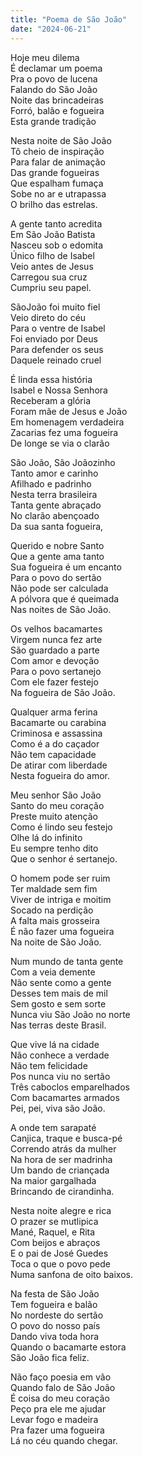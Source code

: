 ```yaml
---
title: "Poema de São João"
date: "2024-06-21"
---
```


Hoje meu dilema  
É declamar um poema  
Pra o povo de lucena  
Falando do São João  
Noite das brincadeiras  
Forró, balão e fogueira  
Esta grande tradição  

Nesta noite de São João  
Tô cheio de inspiração  
Para falar de animação  
Das grande fogueiras  
Que espalham fumaça  
Sobe no ar e utrapassa  
O brilho das estrelas.  

A gente tanto acredita  
Em São João Batista  
Nasceu sob o edomita  
Único filho de Isabel  
Veio antes de Jesus  
Carregou sua cruz  
Cumpriu seu papel.  

SãoJoão foi muito fiel  
Veio direto do céu  
Para o ventre de Isabel  
Foi enviado por Deus  
Para defender os seus  
Daquele reinado cruel  

É linda essa história  
Isabel e Nossa Senhora  
Receberam a glória  
Foram mãe de Jesus e João  
Em homenagem verdadeira  
Zacarias fez uma fogueira  
De longe se via o clarão  

<!-- pagebreak -->

São João, São Joãozinho  
Tanto amor e carinho  
Afilhado e padrinho  
Nesta terra brasileira  
Tanta gente abraçado  
No clarão abençoado  
Da sua santa fogueira,  

Querido e nobre Santo  
Que a gente ama tanto  
Sua fogueira é um encanto  
Para o povo do sertão  
Não pode ser calculada  
A pólvora que é queimada  
Nas noites de São João.  

Os velhos bacamartes  
Virgem nunca fez arte  
São guardado a parte  
Com amor e devoção  
Para o povo sertanejo  
Com ele fazer festejo  
Na fogueira de São João.  

Qualquer arma ferina  
Bacamarte ou carabina  
Criminosa e assassina  
Como é a do caçador  
Não tem capacidade  
De atirar com liberdade  
Nesta fogueira do amor.  

<!-- pagebreak -->

Meu senhor São João  
Santo do meu coração  
Preste muito atenção  
Como é lindo seu festejo  
Olhe lá do infinito  
Eu sempre tenho dito  
Que o senhor é sertanejo.  

O homem pode ser ruim  
Ter maldade sem fim  
Viver de intriga e moitim  
Socado na perdição  
A falta mais grosseira  
É não fazer uma fogueira  
Na noite de São João.  

Num mundo de tanta gente  
Com a veia demente  
Não sente como a gente  
Desses tem mais de mil  
Sem gosto e sem sorte  
Nunca viu São João no norte  
Nas terras deste Brasil.  

Que vive lá na cidade  
Não conhece a verdade  
Não tem felicidade  
Pos nunca viu no sertão  
Três caboclos emparelhados  
Com bacamartes armados  
Pei, pei, viva são João.  

<!-- pagebreak -->

A onde tem sarapaté  
Canjica, traque e busca-pé  
Correndo atrás da mulher  
Na hora de ser madrinha  
Um  bando de criançada  
Na maior gargalhada  
Brincando de cirandinha.  

Nesta noite alegre e rica  
O prazer se mutlipica  
Mané, Raquel, e Rita  
Com beijos e abraços  
E o pai de José Guedes  
Toca o que o povo pede  
Numa sanfona de oito baixos.  

Na festa de São João  
Tem fogueira e balão  
No nordeste do sertão  
O povo do nosso país  
Dando viva toda hora  
Quando o bacamarte estora  
São João fica feliz.  

Não faço poesia em vão  
Quando falo de São João  
É coisa do meu coração  
Peço pra ele me ajudar  
Levar fogo e  madeira  
Pra fazer uma fogueira  
Lá no céu quando chegar.
